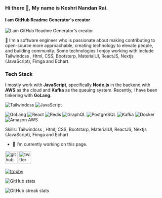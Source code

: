 ### Hi there 👋, My name is Keshri Nandan Rai.
#### I am GitHub Readme Generator's creator
![I am GitHub Readme Generator's creator](https://arturssmirnovs.github.io/github-profile-readme-generator/images/banner.png)

👋 I'm a software engineer who is passionate about making contributing to open-source more approachable, creating technology to elevate people, and building community. Some technologies I enjoy working with include Tailwindcss , Html, CSS, Bootstarp, MaterialUI, ReactJS, Nextjs (JavaScript), Fimga and Echart.

### Tech Stack

I mostly work with **JavaScript**, specifically **Node.js** in the backend with **AWS** as the cloud and **Kafka** as the queuing system. Recently, I have been tinkering with **GoLang**.


![Tailwindcss](https://img.shields.io/badge/Tailwindcss-F7DF1E%3Flogo%3DTailwindcss%26logoColor%3Dblack)
![JavaScript](https://img.shields.io/badge/JavaScript-F7DF1E?logo=javascript&logoColor=black)

![GoLang](https://img.shields.io/badge/-Golang-00ADD8?logo=go&logoColor=white)
![React](https://img.shields.io/badge/React-20232A?logo=react&logoColor=61DAFB)
![Redis](https://img.shields.io/badge/redis-%23DD0031.svg?logo=redis&logoColor=white)
![GraphQL](https://img.shields.io/badge/-GraphQL-E10098?logo=graphql)
![PostgreSQL](https://img.shields.io/badge/PostgreSQL-316192?logo=postgresql&logoColor=white)
![Kafka](https://img.shields.io/badge/-Kafka-231F20?logo=apache-kafka&logoColor=white)
![Docker](https://img.shields.io/badge/-Docker-2496ED?logo=docker&logoColor=white)
![Amazon AWS](https://img.shields.io/badge/Amazon%20AWS-232F3E?logo=amazon-aws)

Skills: Tailwindcss , Html, CSS, Bootstarp, MaterialUI, ReactJS, Nextjs (JavaScript), Fimga and Echart

- 🔭 I’m currently working on this page.

[<img src='https://cdn.jsdelivr.net/npm/simple-icons@3.0.1/icons/github.svg' alt='github' height='40'>](https://github.com/keshrirai505)  [<img src='https://cdn.jsdelivr.net/npm/simple-icons@3.0.1/icons/twitter.svg' alt='twitter' height='40'>](https://twitter.com/https://twitter.com/keshrirai)  

[![trophy](https://github-profile-trophy.vercel.app/?username=keshrirai505)](https://github.com/ryo-ma/github-profile-trophy)

![GitHub stats](https://github-readme-stats.vercel.app/api?username=keshrirai505&show_icons=true)  

![GitHub streak stats](https://streak-stats.demolab.com/?user=keshrirai505)  


